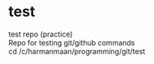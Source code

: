 # test
test repo (practice)
<br>
Repo for testing git/github commands
<br>
cd /c/harmanmaan/programming/git/test

